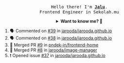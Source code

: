 <p align="center">
  <br />
  <samp>
    Hello there! I'm
    <b
      ><a
        rel="nofollow noopener noreferrer"
        target="_blank"
        href="https://jaluwibowo.id"
        >Jalu</a
      ></b
    >. <br />Frontend Engineer in Sekolah.mu<br />
  </samp>
</p>

<details align="center">
  <summary>
    <b>Want to know me? 🤔</b>
  </summary>
  <samp>
  <b><h2 style="color:#228B22"> 👇 L E T ' S &nbsp; G O 👇 </h2></b>

  <div style="display: flex; align-items: center;">
    <img src="https://raw.githubusercontent.com/jarooda/jarooda/main/assets/line-md--linkedin.svg" alt="linkedin logo">
    <a
      rel="nofollow noopener noreferrer"
      target="_blank"
      href="https://www.linkedin.com/in/jaluwibowoaji/">
      Jalu Wibowo Aji
    </a>
  </div>

  <div style="display: flex; align-items: center;">
    <img src="https://raw.githubusercontent.com/jarooda/jarooda/main/assets/line-md--twitter-x-alt.svg" alt="x logo">
    <a
      rel="nofollow noopener noreferrer"
      target="_blank"
      href="https://x.com/jaluwibowoaji">
      @jaluwibowo
    </a>
  </div>

  <div style="display: flex; align-items: center;">
    <img src="https://raw.githubusercontent.com/jarooda/jarooda/main/assets/line-md--email.svg" alt="email logo">
    <a
      rel="nofollow noopener noreferrer"
      target="_blank"
      href="https://www.jaluwibowo.id/#contactme">
      me@jaluwibowo.id
    </a>
  </div>
  </samp>
</details>

<!--START_SECTION:activity-->
1. 🗣 Commented on [#39](https://github.com/jarooda/jarooda.github.io/issues/39#issuecomment-2193635653) in [jarooda/jarooda.github.io](https://github.com/jarooda/jarooda.github.io)
2. 🗣 Commented on [#38](https://github.com/jarooda/jarooda.github.io/issues/38#issuecomment-2191722406) in [jarooda/jarooda.github.io](https://github.com/jarooda/jarooda.github.io)
3. 🎉 Merged PR [#9](https://github.com/pndek-in/frontend-home/pull/9) in [pndek-in/frontend-home](https://github.com/pndek-in/frontend-home)
4. 🎉 Merged PR [#8](https://github.com/jarooda/image-manager/pull/8) in [jarooda/image-manager](https://github.com/jarooda/image-manager)
5. ❗ Opened issue [#37](https://github.com/jarooda/jarooda.github.io/issues/37) in [jarooda/jarooda.github.io](https://github.com/jarooda/jarooda.github.io)
<!--END_SECTION:activity-->
